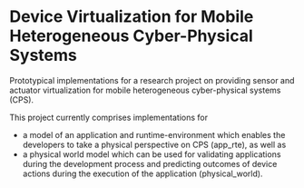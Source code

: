 # Device Virtualization for Mobile Heterogeneous Cyber-Physical Systems

Prototypical implementations for a research project on providing sensor and actuator virtualization for mobile heterogeneous cyber-physical systems (CPS).

This project currently comprises implementations for
- a model of an application and runtime-environment which enables the developers to take a physical perspective on CPS (app_rte), as well as
- a physical world model which can be used for validating applications during the development process and predicting outcomes of device actions during the execution of the application (physical_world).
